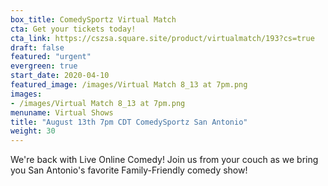```yaml
---
box_title: ComedySportz Virtual Match
cta: Get your tickets today!
cta_link: https://cszsa.square.site/product/virtualmatch/193?cs=true
draft: false
featured: "urgent"
evergreen: true
start_date: 2020-04-10
featured_image: /images/Virtual Match 8_13 at 7pm.png
images:
- /images/Virtual Match 8_13 at 7pm.png
menuname: Virtual Shows
title: "August 13th 7pm CDT ComedySportz San Antonio"
weight: 30
---
```


We're back with Live Online Comedy! Join us from your couch as we bring you San Antonio's favorite Family-Friendly comedy show!
